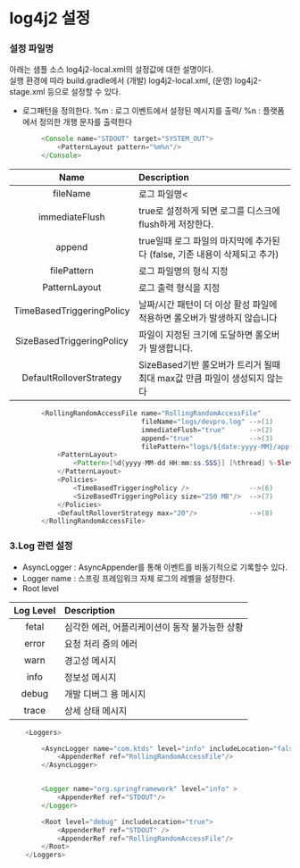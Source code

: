 # log4j2 설정 #

### 설정 파일명
아래는 샘플 소스 log4j2-local.xml의 설정값에 대한 설명이다.<br/>
실행 환경에 따라 build.gradle에서 (개발) log4j2-local.xml, (운영) log4j2-stage.xml 등으로  설정할 수 있다. 

* 로그패턴을 정의한다.
%m : 로그 이벤트에서 설정된 메시지를 출력/
%n : 플랫폼에서 정의한 개행 문자를 출력한다
```java
        <Console name="STDOUT" target="SYSTEM_OUT">
            <PatternLayout pattern="%m%n"/>
        </Console>
```

| Name     | Description | 
| :-------: | :---- |
| fileName | 로그 파일명< | 
| immediateFlush | true로 설정하게 되면 로그를 디스크에 flush하게 저장한다. |  
| append  | true일때 로그 파일의 마지막에 추가된다 (false, 기존 내용이 삭제되고 추가)|  
| filePattern  |  로그 파일명의 형식 지정 |  
| PatternLayout  | 로그 출력 형식을 지정|   
| TimeBasedTriggeringPolicy  | 날짜/시간 패턴이 더 이상 활성 파일에 적용하면 롤오버가 발생하지 않습니다|  
| SizeBasedTriggeringPolicy  | 파일이 지정된 크기에 도달하면 롤오버가 발생합니다.  | 
| DefaultRolloverStrategy  | SizeBased기반 롤오버가 트리거 될때 최대 max값 만큼 파일이 생성되지 않는다 | 


```java
        <RollingRandomAccessFile name="RollingRandomAccessFile"
                                 fileName="logs/devpro.log" -->(1)
                                 immediateFlush="true"      -->(2)
                                 append="true"              -->(3)
                                 filePattern="logs/${date:yyyy-MM}/app-%d{MM-dd-yyyy}-%i.log.gz">       -->(4)
            <PatternLayout> 
                <Pattern>[%d{yyyy-MM-dd HH:mm:ss.SSS}] [%thread] %-5level %logger{36}| %msg%n</Pattern> -->(5)
            </PatternLayout>
            <Policies>
                <TimeBasedTriggeringPolicy />               -->(6)
                <SizeBasedTriggeringPolicy size="250 MB"/>  -->(7)
            </Policies>
            <DefaultRolloverStrategy max="20"/>             -->(8) 
        </RollingRandomAccessFile>
```
### 3.Log 관련 설정
* AsyncLogger : AsyncAppender를 통해 이벤트를 비동기적으로 기록할수 있다.
* Logger name : 스프링 프레임워크 자체 로그의 레벨을 설정한다.
* Root level  

| Log Level     | Description | 
| :-------: | :---- |
| fetal | 심각한 에러, 어플리케이션이 동작 불가능한 상황 | 
| error | 요청 처리 중의 에러   |  
| warn  | 경고성 메시지  |  
| info  |  정보성 메시지   |  
| debug  | 개발 디버그 용 메시지   |   
| trace  | 상세 상태 메시지   |  
```java
    <Loggers>

        <AsyncLogger name="com.ktds" level="info" includeLocation="false">
            <AppenderRef ref="RollingRandomAccessFile"/>
        </AsyncLogger>


        <Logger name="org.springframework" level="info" >
            <AppenderRef ref="STDOUT"/>
        </Logger>

        <Root level="debug" includeLocation="true">
            <AppenderRef ref="STDOUT" />
            <AppenderRef ref="RollingRandomAccessFile"/>
        </Root>
    </Loggers>
```
